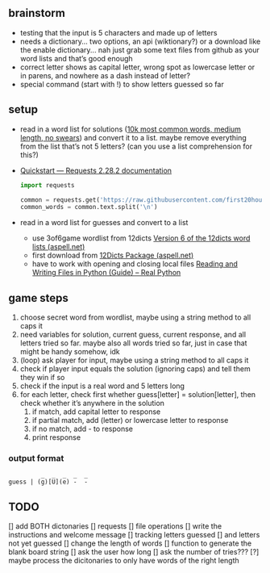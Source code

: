 ## brainstorm
-   testing that the input is 5 characters and made up of letters
-   needs a dictionary… two options, an api (wiktionary?) or a download like the enable dictionary... nah just grab some text files from github as your word lists and that’s good enough
-   correct letter shows as capital letter, wrong spot as lowercase letter or in parens, and nowhere as a dash instead of letter?
-   special command (start with !) to show letters guessed so far

## setup
-   read in a word list for solutions ([10k most common words, medium length, no swears](https://github.com/first20hours/google-10000-english/blob/master/google-10000-english-usa-no-swears-medium.txt)) and convert it to a list. maybe remove everything from the list that’s not 5 letters? (can you use a list comprehension for this?)
    
-   [Quickstart — Requests 2.28.2 documentation](https://requests.readthedocs.io/en/latest/user/quickstart/)
    ```python
    import requests
    
    common = requests.get('https://raw.githubusercontent.com/first20hours/google-10000-english/master/google-10000-english-no-swears.txt')
    common_words = common.text.split('\n')
    ```
    
-   read in a word list for guesses and convert to a list
    -   use 3of6game wordlist from 12dicts [Version 6 of the 12dicts word lists (aspell.net)](http://wordlist.aspell.net/12dicts-readme/#3of6game)
    -   first download from [12Dicts Package (aspell.net)](http://wordlist.aspell.net/12dicts/)
    -   have to work with opening and closing local files [Reading and Writing Files in Python (Guide) – Real Python](https://realpython.com/read-write-files-python/)

## game steps

1.  choose secret word from wordlist, maybe using a string method to all caps it
2.  need variables for solution, current guess, current response, and all letters tried so far. maybe also all words tried so far, just in case that might be handy somehow, idk
3.  (loop) ask player for input, maybe using a string method to all caps it
4.  check if player input equals the solution (ignoring caps) and tell them they win if so
5.  check if the input is a real word and 5 letters long 
6.  for each letter, check first whether guess[letter] = solution[letter], then check whether it’s anywhere in the solution
    1.  if match, add capital letter to response
    2.  if partial match, add (letter) or lowercase letter to response
    3.  if no match, add - to response
    4.  print response

### output format
```
         _  _  _  _  _
guess | (g)[U](e) -  -
```

## TODO
[] add BOTH dictonaries
    [] requests
    [] file operations
[] write the instructions and welcome message
[] tracking letters guessed
    [] and letters not yet guessed
[] change the length of words
    [] function to generate the blank board string
    [] ask the user how long 
    [] ask the number of tries???
[?] maybe process the dicitonaries to only have words of the right length



